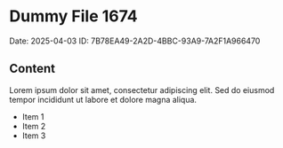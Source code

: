 # Dummy File 1674

Date: 2025-04-03
ID: 7B78EA49-2A2D-4BBC-93A9-7A2F1A966470

## Content

Lorem ipsum dolor sit amet, consectetur adipiscing elit.
Sed do eiusmod tempor incididunt ut labore et dolore magna aliqua.

* Item 1
* Item 2
* Item 3

